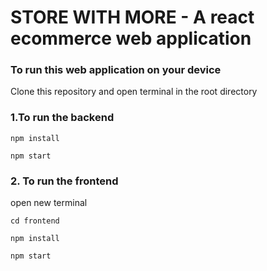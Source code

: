 # STORE WITH MORE -  A react ecommerce web application

### To run this web application on your device
Clone this repository and open terminal in the root directory 

### 1.To run the backend
`npm install`

`npm start`

### 2. To run the frontend
open new terminal

`cd frontend`

`npm install`

`npm start`

